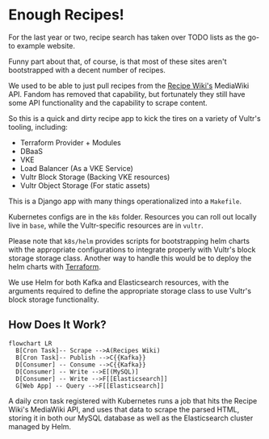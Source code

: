 # Enough Recipes!

For the last year or two, recipe search has taken over TODO lists as
the go-to example website.

Funny part about that, of course, is that most of these sites aren't
bootstrapped with a decent number of recipes.

We used to be able to just pull recipes from the
[Recipe Wiki's](https://recipes.fandom.com) MediaWiki API.
Fandom has removed that capability, but fortunately
they still have some API functionality and the capability to scrape content.

So this is a quick and dirty recipe app to kick the tires on
a variety of Vultr's tooling, including:

- Terraform Provider + Modules
- DBaaS
- VKE
- Load Balancer (As a VKE Service)
- Vultr Block Storage (Backing VKE resources)
- Vultr Object Storage (For static assets)

This is a Django app with many things operationalized into a `Makefile`.

Kubernetes configs are in the `k8s` folder. Resources you can roll out locally
live in `base`, while the Vultr-specific resources are in `vultr`.

Please note that `k8s/helm` provides scripts for bootstrapping helm charts
with the appropriate configurations to integrate properly with Vultr's
block storage storage class. Another way to handle this would be to
deploy the helm charts with
[Terraform](https://registry.terraform.io/providers/hashicorp/helm/latest/docs).

We use Helm for both Kafka and Elasticsearch resources, with the arguments required
to define the appropriate storage class to use Vultr's block storage functionality.

## How Does It Work?

```mermaid
flowchart LR
  B[Cron Task]-- Scrape -->A(Recipes Wiki)
  B[Cron Task]-- Publish -->C{{Kafka}}
  D[Consumer] -- Consume -->C{{Kafka}}
  D[Consumer] -- Write -->E[(MySQL)]
  D[Consumer] -- Write -->F[[Elasticsearch]]
  G[Web App] -- Query -->F[[Elasticsearch]]
```

A daily cron task registered with Kubernetes runs a job
that hits the Recipe Wiki's MediaWiki API, and uses that data
to scrape the parsed HTML, storing it in both our MySQL database
as well as the Elasticsearch cluster managed by Helm.

